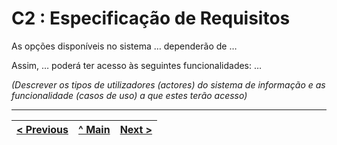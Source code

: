 # C2 : Especificação de Requisitos

As opções disponíveis no sistema … dependerão de … 

Assim, … poderá ter acesso às seguintes funcionalidades: …

_(Descrever os tipos de utilizadores (actores) do sistema de informação e as funcionalidade (casos de uso) a que estes terão acesso)_

---
[< Previous](REI01.md) | [^ Main](https://github.com/leonorVicente/tcm21-sibd-g10/) | [Next >](REI03.md)
:--- | :---: | ---: 
